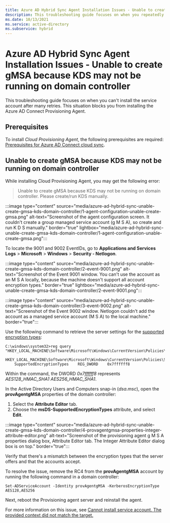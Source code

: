 ```yaml
---
title: Azure AD Hybrid Sync Agent Installation Issues - Unable to create gMSA because KDS may not be running on domain controller
description: This troubleshooting guide focuses on when you repeatedly can't install the service account. It unblocks you to install the Azure AD Connect Provisioning Agent.
ms.date: 10/13/2021
ms.service: active-directory
ms.subservice: hybrid
---
```


# Azure AD Hybrid Sync Agent Installation Issues - Unable to create gMSA because KDS may not be running on domain controller

This troubleshooting guide focuses on when you can't install the service account after many retries. This situation blocks you from installing the Azure AD Connect Provisioning Agent.

## Prerequisites

To install *Cloud Provisioning Agent*, the following prerequisites are required: [Prerequisites for Azure AD Connect cloud sync](/azure/active-directory/cloud-sync/how-to-prerequisites).

## Unable to create gMSA because KDS may not be running on domain controller

While installing Cloud Provisioning Agent, you may get the following error:

> Unable to create gMSA because KDS may not be running on domain controller. Please create/run KDS manually.

:::image type="content" source="media/azure-ad-hybrid-sync-unable-create-gmsa-kds-domain-controller/1-agent-configuration-unable-create-gmsa.png" alt-text="Screenshot of the agent configuration screen. It couldn't create a group managed service account (g M S A), so create and run K D S manually." border="true" lightbox="media/azure-ad-hybrid-sync-unable-create-gmsa-kds-domain-controller/1-agent-configuration-unable-create-gmsa.png":::

To locate the 9001 and 9002 EventIDs, go to **Applications and Services Logs** > **Microsoft** > **Windows** > **Security - Netlogon**.

:::image type="content" source="media/azure-ad-hybrid-sync-unable-create-gmsa-kds-domain-controller/2-event-9001.png" alt-text="Screenshot of the Event 9001 window. You can't use the account as an M S A locally, because the machine doesn't support all account encryption types." border="true" lightbox="media/azure-ad-hybrid-sync-unable-create-gmsa-kds-domain-controller/2-event-9001.png":::

:::image type="content" source="media/azure-ad-hybrid-sync-unable-create-gmsa-kds-domain-controller/3-event-9002.png" alt-text="Screenshot of the Event 9002 window. Netlogon couldn't add the account as a managed service account (M S A) to the local machine." border="true":::

Use the following command to retrieve the server settings for the [supported encryption types](/windows/security/threat-protection/security-policy-settings/network-security-configure-encryption-types-allowed-for-kerberos):

```console
C:\windows\system32>reg query "HKEY_LOCAL_MACHINE\Software\Microsoft\Windows\CurrentVersion\Policies\System\Kerberos\Parameters"

HKEY_LOCAL_MACHINE\Software\Microsoft\Windows\CurrentVersion\Policies\System\Kerberos\Parameters
    SupportedEncryptionTypes    REG_DWORD    0x7ffffff8
```

Within the command, the DWORD *0x7ffffff8* represents *AES128_HMAC_SHA1 AES256_HMAC_SHA1*.

In the Active Directory Users and Computers snap-in (*dsa.msc*), open the **provAgentgMSA** properties of the domain controller:

1. Select the **Attribute Editor** tab.
1. Choose the **msDS-SupportedEncryptionTypes** attribute, and select **Edit**.

:::image type="content" source="media/azure-ad-hybrid-sync-unable-create-gmsa-kds-domain-controller/4-provagentgmsa-properties-integer-attribute-editor.png" alt-text="Screenshot of the provisioning agent g M S A properties dialog box, Attribute Editor tab. The Integer Attribute Editor dialog box is on top." border="true":::

Verify that there's a mismatch between the encryption types that the server offers and that the accounts accept.

To resolve the issue, remove the RC4 from the **provAgentgMSA** account by running the following command in a domain controller:

```console
Set-ADServiceAccount -Identity provAgentgMSA -KerberosEncryptionType AES128,AES256
```

Next, reboot the Provisioning agent server and reinstall the agent.

For more information on this issue, see [Cannot install service account. The provided context did not match the target.](/archive/blogs/joelvickery/cannot-install-service-account-the-provided-context-did-not-match-the-target)
